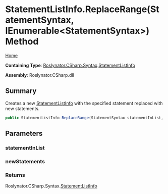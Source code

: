 # StatementListInfo\.ReplaceRange\(StatementSyntax, IEnumerable\<StatementSyntax>\) Method

[Home](../../../../../README.md)

**Containing Type**: [Roslynator.CSharp.Syntax](../../README.md)\.[StatementListInfo](../README.md)

**Assembly**: Roslynator\.CSharp\.dll

## Summary

Creates a new [StatementListInfo](../README.md) with the specified statement replaced with new statements\.

```csharp
public StatementListInfo ReplaceRange(StatementSyntax statementInList, IEnumerable<StatementSyntax> newStatements)
```

## Parameters

### statementInList





### newStatements





### Returns

Roslynator\.CSharp\.Syntax\.[StatementListInfo](../README.md)

